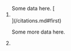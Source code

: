 <ol>
Some data here. [<li></li>](/citations.md#first)

Some more data here. [<li></li>](/citations.md#second)



</ol>